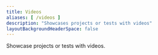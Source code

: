 ```yaml
---
title: Videos
aliases: [ /videos ]
description: "Showcases projects or tests with videos"
layoutBackgroundHeaderSpace: false
---
```


Showcase projects or tests with videos.

